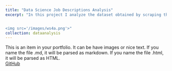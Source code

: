 ```yaml
---
title: "Data Science Job Descriptions Analysis"
excerpt: "In this project I analyze the dataset obtained by scraping the HTML data from the Indeed jobs web page<br/>


<img src='/images/ws4a.png'>"
collection: dataanalysis
---
```


This is an item in your portfolio. It can be have images or nice text. If you name the file .md, it will be parsed as markdown. If you name the file .html, it will be parsed as HTML. 
<br/>
[GitHub](https://github.com)

